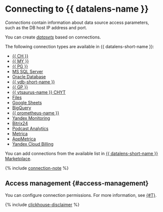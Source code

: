 # Connecting to {{ datalens-name }}

_Connections_ contain information about data source access parameters, such as the DB host IP address and port.

You can create [_datasets_](dataset/index.md) based on connections.

The following connection types are available in {{ datalens-short-name }}:

* [{{ CH }}](../operations/connection/create-clickhouse.md)
* [{{ MY }}](../operations/connection/create-mysql.md)
* [{{ PG }}](../operations/connection/create-postgresql.md)
* [MS SQL Server](../operations/connection/create-mssql-server.md)
* [Oracle Database](../operations/connection/create-oracle.md)
* [{{ ydb-short-name }}](../operations/connection/create-ydb.md)
* [{{ GP }}](../operations/connection/create-greenplum.md)
* [{{ ytsaurus-name }} CHYT](../operations/connection/chyt/create-chyt.md)
* [Files](../operations/connection/create-file.md)
* [Google Sheets](../operations/connection/create-google-sheets.md)
* [BigQuery](../operations/connection/create-big-query.md)
* [{{ prometheus-name }}](../operations/connection/create-prometheus.md)
 * [Yandex Monitoring](../operations/connection/create-monitoring.md)
 * [Bitrix24](../operations/connection/create-bitrix24.md)
 * [Podcast Analytics](../operations/connection/create-podcasts.md)
* [Metrica](../operations/connection/create-metrica-api.md)
* [AppMetrica](../operations/connection/create-appmetrica.md)
* [Yandex Cloud Billing](../operations/connection/create-cloud-billing.md)




You can add connections from the available list in [{{ datalens-short-name }} Marketplace](marketplace.md).



{% include [connection-note](../../_includes/datalens/datalens-connection-note.md) %}



## Access management {#access-management}

You can configure connection permissions. For more information, see [{#T}](../security/index.md).


{% include [clickhouse-disclaimer](../../_includes/clickhouse-disclaimer.md) %}
